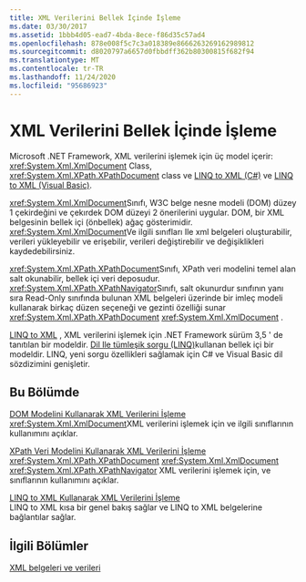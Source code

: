 ```yaml
---
title: XML Verilerini Bellek İçinde İşleme
ms.date: 03/30/2017
ms.assetid: 1bbb4d05-ead7-4bda-8ece-f86d35c57ad4
ms.openlocfilehash: 878e008f5c7c3a018389e8666263269162989812
ms.sourcegitcommit: d8020797a6657d0fbbdff362b80300815f682f94
ms.translationtype: MT
ms.contentlocale: tr-TR
ms.lasthandoff: 11/24/2020
ms.locfileid: "95686923"
---
```

# <a name="processing-xml-data-in-memory"></a>XML Verilerini Bellek İçinde İşleme

Microsoft .NET Framework, XML verilerini işlemek için üç model içerir: <xref:System.Xml.XmlDocument> Class, <xref:System.Xml.XPath.XPathDocument> class ve [LINQ to XML (C#)](../../linq/linq-xml-overview.md) ve [LINQ to XML (Visual Basic)](../../linq/linq-xml-overview.md).  
  
 <xref:System.Xml.XmlDocument>Sınıfı, W3C belge nesne modeli (DOM) düzey 1 çekirdeğini ve çekırdek DOM düzeyi 2 önerilerini uygular. DOM, bir XML belgesinin bellek içi (önbellek) ağaç gösterimidir. <xref:System.Xml.XmlDocument>Ve ilgili sınıfları Ile xml belgeleri oluşturabilir, verileri yükleyebilir ve erişebilir, verileri değiştirebilir ve değişiklikleri kaydedebilirsiniz.  
  
 <xref:System.Xml.XPath.XPathDocument>Sınıfı, XPath veri modelini temel alan salt okunabilir, bellek içi veri deposudur. <xref:System.Xml.XPath.XPathNavigator>Sınıfı, salt okunurdur sınıfının yanı sıra Read-Only sınıfında bulunan XML belgeleri üzerinde bir imleç modeli kullanarak birkaç düzen seçeneği ve gezinti özelliği sunar <xref:System.Xml.XPath.XPathDocument> <xref:System.Xml.XmlDocument> .  
  
 [LINQ to XML](../../linq/linq-xml-overview.md) , XML verilerini işlemek için .NET Framework sürüm 3,5 ' de tanıtılan bir modeldir. [Dil Ile tümleşik sorgu (LINQ)](../../../csharp/programming-guide/concepts/linq/index.md)kullanan bellek içi bir modeldir. LINQ, yeni sorgu özellikleri sağlamak için C# ve Visual Basic dil sözdizimini genişletir.  
  
## <a name="in-this-section"></a>Bu Bölümde  

 [DOM Modelini Kullanarak XML Verilerini İşleme](process-xml-data-using-the-dom-model.md)  
 <xref:System.Xml.XmlDocument>XML verilerini işlemek için ve ilgili sınıflarının kullanımını açıklar.  
  
 [XPath Veri Modelini Kullanarak XML Verilerini İşleme](process-xml-data-using-the-xpath-data-model.md)  
 <xref:System.Xml.XPath.XPathDocument> <xref:System.Xml.XmlDocument> <xref:System.Xml.XPath.XPathNavigator> XML verilerini işlemek için, ve sınıflarının kullanımını açıklar.  
  
 [LINQ to XML Kullanarak XML Verilerini İşleme](process-xml-data-using-linq-to-xml.md)  
 LINQ to XML kısa bir genel bakış sağlar ve LINQ to XML belgelerine bağlantılar sağlar.  
  
## <a name="related-sections"></a>İlgili Bölümler  

 [XML belgeleri ve verileri](index.md)
